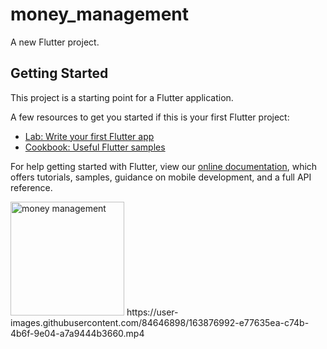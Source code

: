# money_management

A new Flutter project.

## Getting Started

This project is a starting point for a Flutter application.

A few resources to get you started if this is your first Flutter project:

- [Lab: Write your first Flutter app](https://flutter.dev/docs/get-started/codelab)
- [Cookbook: Useful Flutter samples](https://flutter.dev/docs/cookbook)

For help getting started with Flutter, view our
[online documentation](https://flutter.dev/docs), which offers tutorials,
samples, guidance on mobile development, and a full API reference.

<img width="182" alt="money management" src="https://user-images.githubusercontent.com/84646898/163876343-f5a7297f-a581-4699-8b16-605a8ea5eb57.png">
https://user-images.githubusercontent.com/84646898/163876992-e77635ea-c74b-4b6f-9e04-a7a9444b3660.mp4
